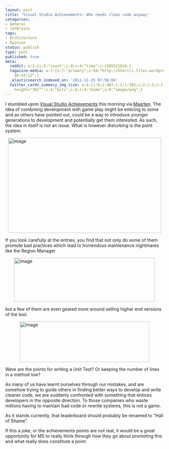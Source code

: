 ```yaml
---
layout: post
title: 'Visual Studio Achievements: Who needs clean code anyway'
categories:
- General
- JetBrains
tags:
- Architecture
- Opinion
status: publish
type: post
published: true
meta:
  reddit: a:2:{s:5:"count";i:0;s:4:"time";i:1385521010;}
  tagazine-media: a:7:{s:7:"primary";s:58:"http://hhariri.files.wordpress.com/2011/11/image_thumb.png";s:6:"images";a:6:{s:53:"http://hhariri.files.wordpress.com/2011/11/image7.png";a:6:{s:8:"file_url";s:53:"http://hhariri.files.wordpress.com/2011/11/image7.png";s:5:"width";s:3:"487";s:6:"height";s:3:"302";s:4:"type";s:5:"image";s:4:"area";s:6:"147074";s:9:"file_path";s:0:"";}s:58:"http://hhariri.files.wordpress.com/2011/11/image_thumb.png";a:6:{s:8:"file_url";s:58:"http://hhariri.files.wordpress.com/2011/11/image_thumb.png";s:5:"width";s:3:"487";s:6:"height";s:3:"302";s:4:"type";s:5:"image";s:4:"area";s:6:"147074";s:9:"file_path";s:0:"";}s:53:"http://hhariri.files.wordpress.com/2011/11/image8.png";a:6:{s:8:"file_url";s:53:"http://hhariri.files.wordpress.com/2011/11/image8.png";s:5:"width";s:3:"448";s:6:"height";s:3:"140";s:4:"type";s:5:"image";s:4:"area";s:5:"62720";s:9:"file_path";s:0:"";}s:59:"http://hhariri.files.wordpress.com/2011/11/image_thumb1.png";a:6:{s:8:"file_url";s:59:"http://hhariri.files.wordpress.com/2011/11/image_thumb1.png";s:5:"width";s:3:"448";s:6:"height";s:3:"140";s:4:"type";s:5:"image";s:4:"area";s:5:"62720";s:9:"file_path";s:0:"";}s:53:"http://hhariri.files.wordpress.com/2011/11/image9.png";a:6:{s:8:"file_url";s:53:"http://hhariri.files.wordpress.com/2011/11/image9.png";s:5:"width";s:3:"412";s:6:"height";s:3:"129";s:4:"type";s:5:"image";s:4:"area";s:5:"53148";s:9:"file_path";s:0:"";}s:59:"http://hhariri.files.wordpress.com/2011/11/image_thumb2.png";a:6:{s:8:"file_url";s:59:"http://hhariri.files.wordpress.com/2011/11/image_thumb2.png";s:5:"width";s:3:"412";s:6:"height";s:3:"129";s:4:"type";s:5:"image";s:4:"area";s:5:"53148";s:9:"file_path";s:0:"";}}s:6:"videos";a:0:{}s:11:"image_count";s:1:"6";s:6:"author";s:7:"5078411";s:7:"blog_id";s:8:"11677451";s:9:"mod_stamp";s:19:"2011-11-25
    08:43:12";}
  _elasticsearch_indexed_on: '2011-11-25 07:56:04'
  twitter_cards_summary_img_size: a:6:{i:0;i:487;i:1;i:302;i:2;i:3;i:3;s:24:"width="487"
    height="302"";s:4:"bits";i:8;s:4:"mime";s:9:"image/png";}
---
```

I stumbled upon <a href="http://channel9.msdn.com/achievements/visualstudio/">Visual Studio Achievements</a> this morning via <a href="http://twitter.com/#!/maartenballiauw/">Maarten</a>. The idea of combining development with game play might be enticing to some and as others have pointed out, could be a way to introduce younger generations to development and potentially get them interested. As such, the idea in itself is not an issue. What is however disturbing is the point system.

<a href="http://hhariri.files.wordpress.com/2011/11/image7.png"><img style="background-image:none;padding-left:0;padding-right:0;display:block;float:none;padding-top:0;border:0;margin:4px auto;" title="image" src="http://hhariri.files.wordpress.com/2011/11/image_thumb.png" alt="image" width="487" height="302" border="0" /></a>

If you look carefully at the entries, you find that not only do some of them promote bad practices which lead to horrendous maintenance nightmares like the Region Manager

<a href="http://hhariri.files.wordpress.com/2011/11/image8.png"><img style="background-image:none;padding-left:0;padding-right:0;display:block;float:none;padding-top:0;border:0;margin:4px auto;" title="image" src="http://hhariri.files.wordpress.com/2011/11/image_thumb1.png" alt="image" width="448" height="140" border="0" /></a>

but a few of them are even geared more around selling higher end versions of the tool.

<a href="http://hhariri.files.wordpress.com/2011/11/image9.png"><img style="background-image:none;padding-left:0;padding-right:0;display:block;float:none;padding-top:0;border:0;margin:4px auto;" title="image" src="http://hhariri.files.wordpress.com/2011/11/image_thumb2.png" alt="image" width="412" height="129" border="0" /></a>

Were are the points for writing a Unit Test? Or keeping the number of lines in a method low?

As many of us have learnt ourselves through our mistakes, and are somehow trying to guide others in finding better ways to develop and write cleaner code, we are suddenly confronted with something that entices developers in the opposite direction. To those companies who waste millions having to maintain bad code or rewrite systems, this is not a game.

As it stands currently, that leaderboard should probably be renamed to “Hall of Shame”.

If this a joke, or the achievements points are not real, it would be a great opportunity for MS to really think through how they go about promoting this and what really does constitute a point.
